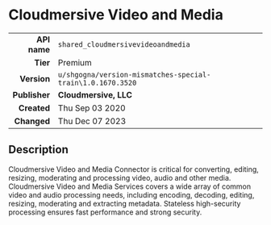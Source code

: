 # Cloudmersive Video and Media
| | |
|-:|-|
|**API name**|`shared_cloudmersivevideoandmedia`|
|**Tier**|Premium|
|**Version**|`u/shgogna/version-mismatches-special-train\1.0.1670.3520`|
|**Publisher**|**Cloudmersive, LLC**|
|**Created**|Thu Sep 03 2020|
|**Changed**|Thu Dec 07 2023|

## Description
Cloudmersive Video and Media Connector is critical for converting, editing, resizing, moderating and processing video, audio and other media.  Cloudmersive Video and Media Services covers a wide array of common video and audio processing needs, including encoding, decoding, editing, resizing, moderating and extracting metadata.  Stateless high-security processing ensures fast performance and strong security.
